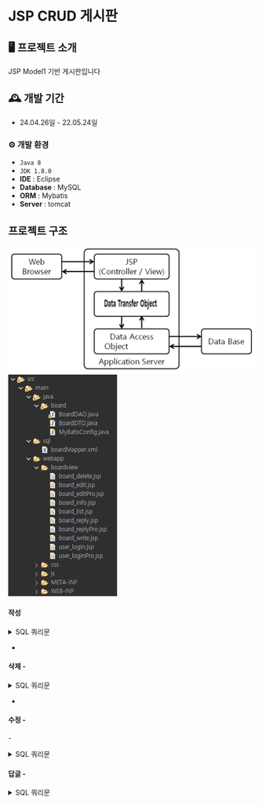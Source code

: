 # JSP CRUD 게시판 


## 🖥️ 프로젝트 소개
JSP Model1 기반 게시판입니다 

## 🕰️ 개발 기간
* 24.04.26일 - 22.05.24일


### ⚙️ 개발 환경
- `Java 8`
- `JDK 1.8.0`
- **IDE** : Eclipse 
- **Database** : MySQL
- **ORM** : Mybatis
- **Server** : tomcat

## 프로젝트 구조 
![poster](./model1.png)
![poster](./image.png)


#### 작성
<details>
	<summary>SQL 쿼리문 </summary>
    
   dd
   
</details>

- 
#### 삭제 - 
<details>
	<summary>SQL 쿼리문 </summary>
    
   dd
   
</details>

- 
#### 수정 - 
-<details>
	<summary>SQL 쿼리문 </summary>
    
   dd
   
</details>


#### 답글 - 

<details>
	<summary>SQL 쿼리문 </summary>
    
   
   
</details>
